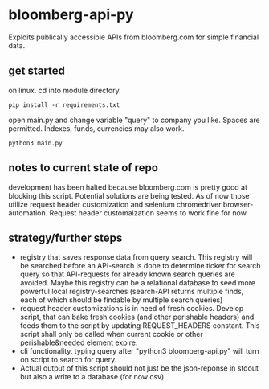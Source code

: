 # bloomberg-api-py
Exploits publically accessible APIs from bloomberg.com for simple financial data.

## get started
on linux. cd into module directory.

```
pip install -r requirements.txt
```

open main.py and change variable "query" to company you like. Spaces are permitted. Indexes, funds, currencies may also work.

```
python3 main.py
```

## notes to current state of repo
development has been halted because bloomberg.com is pretty good at blocking this script. Potential solutions are being tested. As of now those utilize request header customization and selenium chromedriver browser-automation. Request header customaization seems to work fine for now.

## strategy/further steps
- registry that saves response data from query search. This registry will be searched before an API-search is done to determine ticker for search query so that API-requests for already known search queries are avoided. Maybe this registry can be a relational database to seed more powerful local registry-searches (search-API returns multiple finds, each of which should be findable by multiple search queries)
- request header customizations is in need of fresh cookies. Develop script, that can bake fresh cookies (and other perishable headers) and feeds them to the script by updating REQUEST_HEADERS constant. This script shall only be called when current cookie or other perishable&needed element expire.
- cli functionality. typing query after "python3 bloomberg-api.py" will turn on script to search for query.
- Actual output of this script should not just be the json-reponse in stdout but also a write to a database (for now csv)
